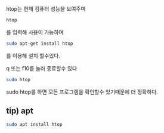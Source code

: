 htop는 현제 컴퓨터 성능을 보여주며

```Bash
htop
```

를 입력해 사용이 가능하며

```Bash
sudo apt-get install htop
```

를 이용해 설치 할수있다.

q 또는 f10를 눌러 종료할수 있다

```Bash
sudo htop
```

sudo htop를 하면 모든 프로그램을 확인할수 있기때문에 더 정확하다.

## tip) apt

```Bash
sudo apt install htop
```